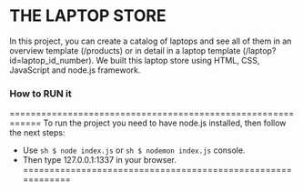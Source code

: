 # THE LAPTOP STORE
In this project, you can create a catalog of laptops and see all of
them in an overview template  (/products) or in detail in a laptop
template (/laptop?id=laptop_id_number).
We built this laptop store using HTML, CSS, JavaScript and node.js framework.

### How to RUN it
============================================================
To run the project you need to have node.js installed, then
follow the next steps:
- Use ```sh $ node index.js``` or ```sh $ nodemon index.js``` console.
- Then type 127.0.0.1:1337 in your browser.
============================================================

